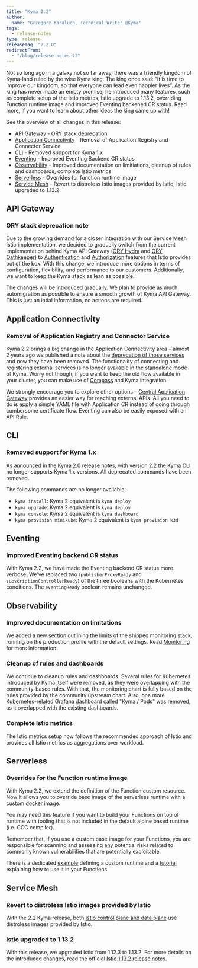```yaml
---
title: "Kyma 2.2"
author:
  name: "Grzegorz Karaluch, Technical Writer @Kyma"
tags:
  - release-notes 
type: release
releaseTag: "2.2.0"
redirectFrom:
  - "/blog/release-notes-22"
---
```


Not so long ago in a galaxy not so far away, there was a friendly kingdom of Kyma-land ruled by the wise Kyma king. The king once said: “It is time to improve our kingdom, so that everyone can lead even happier lives”. As the king has never made an empty promise, he introduced many features, such as complete setup of the Istio metrics, Istio upgrade to 1.13.2, overriding Function runtime image and improved Eventing backened CR status. Read more, if you want to learn about other ideas the king came up with!

<!-- overview -->

See the overview of all changes in this release:

- [API Gateway](#api-gateway) - ORY stack deprecation
- [Application Connectivity](#application-connectivity) - Removal of Application Registry and Connector Service
- [CLI](#cli) - Removed support for Kyma 1.x
- [Eventing](#eventing) - Improved Eventing Backend CR status
- [Observability](#observability) - Improved documentation on limitiations, cleanup of rules and dashboards, complete Istio metrics
- [Serverless](#serverless) - Overrides for function runtime image
- [Service Mesh](#service-mesh) - Revert to distroless Istio images provided by Istio, Istio upgraded to 1.13.2

## API Gateway

### ORY stack deprecation note

Due to the growing demand for a closer integration with our Service Mesh Istio implementation, we decided to gradually switch from the current implementation behind Kyma API Gateway ([ORY Hydra](https://www.ory.sh/docs/hydra) and [ORY Oathkeeper](https://www.ory.sh/docs/oathkeeper)) to [Authentication](https://istio.io/latest/docs/concepts/security/#authentication) and [Authorization](https://istio.io/latest/docs/concepts/security/#authorization) features that Istio provides out of the box. With this change, we introduce more options in terms of configuration, flexibility, and performance to our customers. Additionally, we want to keep the Kyma stack as lean as possible. 

The changes will be introduced gradually. We plan to provide as much automigration as possible to ensure a smooth growth of Kyma API Gateway. This is just an intial information, no actions are required.

## Application Connectivity

### Removal of Application Registry and Connector Service

Kyma 2.2 brings a big change in the Application Connectivity area – almost 2 years ago we published a note about the [deprecation of those services](https://kyma-project.io/blog/2020/5/29/release-notes-113#deprecated-connector-and-application-registry-ap-is) and now they have been removed. The functionality of connecting and registering external services is no longer available in the [standalone mode](https://kyma-project.io/docs/kyma/2.2/01-overview/main-areas/application-connectivity/) of Kyma. Worry not though, if you want to keep the old flow available in your cluster, you can make use of [Compass](https://github.com/kyma-incubator/compass) and Kyma integration. 
 
We strongly encourage you to explore other options – [Central Application Gateway](https://github.com/kyma-project/kyma/tree/main/components/central-application-gateway#api) provides an easier way for reaching external APIs. All you need to do is apply a simple YAML file with Application CR instead of going through cumbersome certificate flow. Eventing can also be easily exposed with an API Rule.

## CLI

### Removed support for Kyma 1.x

As announced in the Kyma 2.0 release notes, with version 2.2 the Kyma CLI no longer supports Kyma 1.x versions. All deprecated commands have been removed. 

The following commands are no longer available: 

- `kyma install`: Kyma 2 equivalent is `kyma deploy`
- `kyma upgrade`: Kyma 2 equivalent is `kyma deploy`
- `kyma console`: Kyma 2 equivalent is `kyma dashboard`
- `kyma provision minikube`: Kyma 2 equivalent is `kyma provision k3d`

## Eventing

### Improved Eventing backend CR status

With Kyma 2.2, we have made the Eventing backend CR status more verbose. We've replaced two (`publisherProxyReady` and `subscriptionControllerReady`) of the three booleans with the Kubernetes conditions. The `eventingReady` boolean remains unchanged.

## Observability

### Improved documentation on limitations

We added a new section outlining the limits of the shipped monitoring stack, running on the production profile with the default settings. Read [Monitoring](https://kyma-project.io/docs/kyma/main/01-overview/main-areas/observability/obsv-01-monitoring-in-kyma/#limitations) for more information.

### Cleanup of rules and dashboards

We continue to cleanup rules and dashboards. Several rules for Kubernetes introduced by Kyma itself were removed, as they were overlapping with the community-based rules. With that, the monitoring chart is fully based on the rules provided by the community upstream chart. Also, one more Kubernetes-related Grafana dashboard called "Kyma / Pods" was removed, as it overlapped with the existing dashboards.

### Complete Istio metrics

The Istio metrics setup now follows the recommended approach of Istio and provides all Istio metrics as aggregations over workload.

## Serverless

### Overrides for the Function runtime image

With Kyma 2.2, we extend the definition of the Function custom resource. Now it allows you to override base image of the serverless runtime with a custom docker image.
 
You may need this feature if you want to build your Functions on top of runtime with tooling that is not included in the default alpine based runtime (i.e. GCC compiler). 
 
Remember that, if you use a custom base image for your Functions, you are responsible for scanning and assessing any potential risks related to commonly known vulnerabilities that are potentially exploitable.
 
There is a dedicated [example](https://github.com/kyma-project/examples/tree/main/custom-serverless-runtime-image) defining a custom runtime and a [tutorial](https://kyma-project.io/docs/kyma/main/03-tutorials/00-serverless/svls-13-override-runtime-image) explaining how to use it in your Functions. 

## Service Mesh

### Revert to distroless Istio images provided by Istio

With the 2.2 Kyma release, both [Istio control plane and data plane](https://istio.io/latest/docs/ops/deployment/architecture/) use distroless images provided by Istio.

### Istio upgraded to 1.13.2

With this release, we upgraded Istio from 1.12.3 to 1.13.2. For more details on the introduced changes, read the official [Istio 1.13.2 release notes](https://istio.io/latest/news/releases/1.13.x/announcing-1.13.2/).